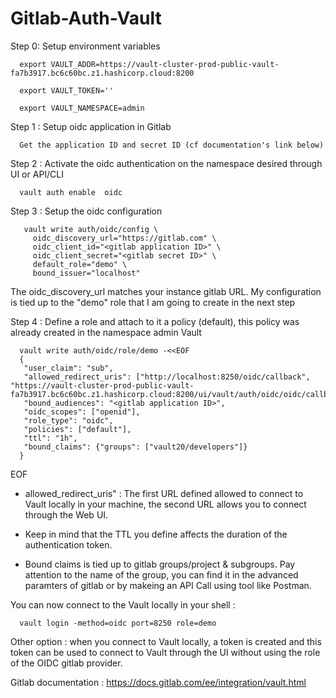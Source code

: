 # Gitlab-Auth-Vault

Step 0: Setup environment variables

      export VAULT_ADDR=https://vault-cluster-prod-public-vault-fa7b3917.bc6c60bc.z1.hashicorp.cloud:8200

      export VAULT_TOKEN=''

      export VAULT_NAMESPACE=admin

Step 1 : Setup oidc application in Gitlab 

      Get the application ID and secret ID (cf documentation's link below)


Step 2 : Activate the oidc authentication on the namespace desired through UI or API/CLI

      vault auth enable  oidc

Step 3 : Setup the oidc configuration

       vault write auth/oidc/config \
         oidc_discovery_url="https://gitlab.com" \
         oidc_client_id="<gitlab application ID>" \
         oidc_client_secret="<gitlab secret ID>" \
         default_role="demo" \
         bound_issuer="localhost"
  
 
The oidc_discovery_url matches your instance gitlab URL.
My configuration is tied up to the "demo" role that I am going to create in the next step

Step 4 : Define a role and attach to it a policy (default), this policy was already created in the namespace admin Vault

      vault write auth/oidc/role/demo -<<EOF
      {
       "user_claim": "sub", 
       "allowed_redirect_uris": ["http://localhost:8250/oidc/callback", "https://vault-cluster-prod-public-vault-               fa7b3917.bc6c60bc.z1.hashicorp.cloud:8200/ui/vault/auth/oidc/oidc/callback"], 
       "bound_audiences": "<gitlab application ID>",
       "oidc_scopes": ["openid"],
       "role_type": "oidc", 
       "policies": ["default"],
       "ttl": "1h",
       "bound_claims": {"groups": ["vault20/developers"]}
      }       
   EOF

- allowed_redirect_uris" : The first URL defined allowed to connect to Vault locally in your machine, the second URL allows you to connect through the Web UI.
- Keep in mind that the TTL you define affects the duration of the authentication token.

- Bound claims is tied up to gitlab groups/project & subgroups. Pay attention to the name of the group, you can find it in the advanced paramters of gitlab or by makeing an API Call using tool like Postman.


You can now connect to the Vault locally in your shell : 
      
      vault login -method=oidc port=8250 role=demo
   
Other option : when you connect to Vault locally, a token is created and this token can be used to connect to Vault through the UI without using the role of the OIDC gitlab provider.

Gitlab documentation :
   https://docs.gitlab.com/ee/integration/vault.html
